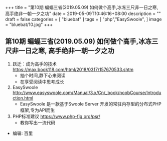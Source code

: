 +++
title = "第10期 蝙蝠三省(2019.05.09) 如何做个高手,冰冻三尺非一日之寒, 高手绝非一朝一夕之功"
date = 2019-05-09T10:46:16+08:00
description = ""
draft = false
categories = [
    "bluebat"
]
tags = [
"php","EasySwoole",
]
image = "bluebat/10.jpg"
+++

## 第10期 蝙蝠三省(2019.05.09) 如何做个高手,冰冻三尺非一日之寒, 高手绝非一朝一夕之功

1. 跃迁：成为高手的技术 https://max.book118.com/html/2018/0317/157670533.shtm
    - 抽个时间,静下心来阅读
    - 在享受阅读中思考成长
2. EasySwoole http://www.easyswoole.com/Manual/3.x/Cn/_book/noobCourse/Introduction.html
    - EasySwoole 是一款基于Swoole Server 开发的常驻内存型的分布式PHP框架,专为API而生
3. PHP标准建议 https://www.php-fig.org/psr/
    - 教你写出一流代码

- 编辑: 百里